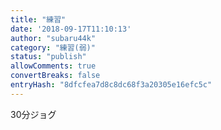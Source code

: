 ```yaml
---
title: "練習"
date: '2018-09-17T11:10:13'
author: "subaru44k"
category: "練習(弱)"
status: "publish"
allowComments: true
convertBreaks: false
entryHash: "8dfcfea7d8c8dc68f3a20305e16efc5c"
---
```

30分ジョグ
